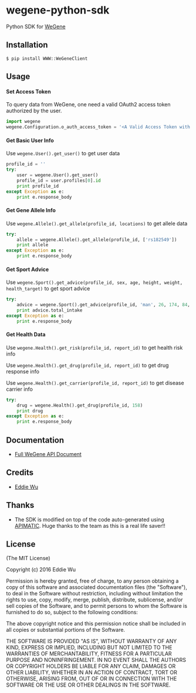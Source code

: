 # wegene-python-sdk

Python SDK for [WeGene](https://www.wegene.com)

## Installation

    $ pip install WWW::WeGeneClient

## Usage

#### Set Access Token

To query data from WeGene, one need a valid OAuth2 access token authorized by
the user.


```python
import wegene
wegene.Configuration.o_auth_access_token = '<A Valid Access Token with Proper Scope>'
```

#### Get Basic User Info

Use `wegene.User().get_user()` to get user data

```python
profile_id = ''
try:
    user = wegene.User().get_user()
    profile_id = user.profiles[0].id
    print profile_id
except Exception as e:
    print e.response_body
```

#### Get Gene Allele Info

Use `wegene.Allele().get_allele(profile_id, locations)` to get allele data

```python
try:
    allele = wegene.Allele().get_allele(profile_id, ['rs182549'])
    print allele
except Exception as e:
    print e.response_body
```

#### Get Sport Advice

Use `wegene.Sport().get_advice(profile_id, sex, age, height, weight, health_target)` to get sport advice

```python
try:
    advice = wegene.Sport().get_advice(profile_id, 'man', 26, 174, 84, 'slimming')
    print advice.total_intake
except Exception as e:
    print e.response_body
```

#### Get Health Data

Use `wegene.Health().get_risk(profile_id, report_id)` to get health risk info

Use `wegene.Health().get_drug(profile_id, report_id)` to get drug response info

Use `wegene.Health().get_carrier(profile_id, report_id)` to get disease carrier info

```python
try:
    drug = wegene.Health().get_drug(profile_id, 158)
    print drug
except Exception as e:
    print e.response_body
```

## Documentation
  - [Full WeGene API Document](https://api.wegene.com/docs/)


## Credits
  - [Eddie Wu](https://xraywu.github.io)

## Thanks
  - The SDK is modified on top of the code auto-generated using [APIMATIC](https://apimatic.io). Huge thanks to the team as this is a real life saver!!

## License

(The MIT License)

Copyright (c) 2016 Eddie Wu

Permission is hereby granted, free of charge, to any person obtaining a copy of this software and associated documentation files (the "Software"), to deal in the Software without restriction, including without limitation the rights to use, copy, modify, merge, publish, distribute, sublicense, and/or sell copies of the Software, and to permit persons to whom the Software is furnished to do so, subject to the following conditions:

The above copyright notice and this permission notice shall be included in all copies or substantial portions of the Software.

THE SOFTWARE IS PROVIDED "AS IS", WITHOUT WARRANTY OF ANY KIND, EXPRESS OR IMPLIED, INCLUDING BUT NOT LIMITED TO THE WARRANTIES OF MERCHANTABILITY, FITNESS FOR A PARTICULAR PURPOSE AND NONINFRINGEMENT. IN NO EVENT SHALL THE AUTHORS OR COPYRIGHT HOLDERS BE LIABLE FOR ANY CLAIM, DAMAGES OR OTHER LIABILITY, WHETHER IN AN ACTION OF CONTRACT, TORT OR OTHERWISE, ARISING FROM, OUT OF OR IN CONNECTION WITH THE SOFTWARE OR THE USE OR OTHER DEALINGS IN THE SOFTWARE.
